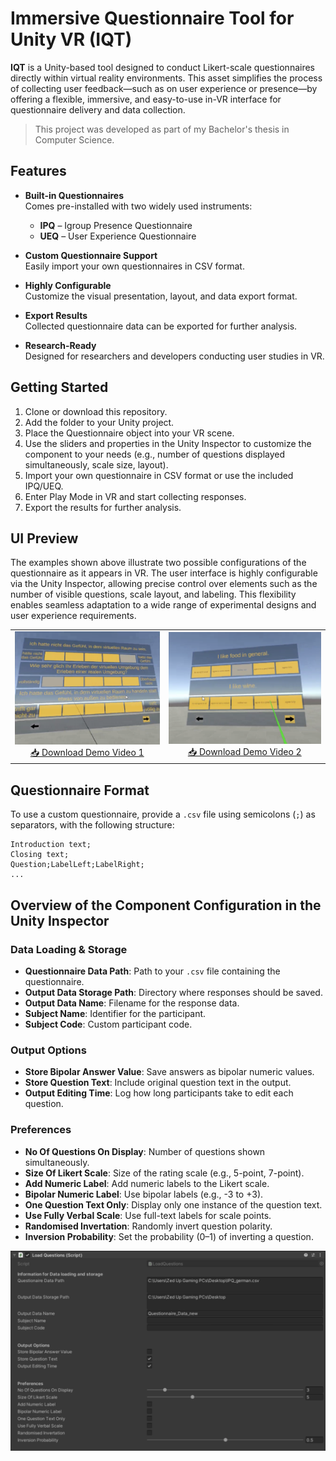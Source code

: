 # Immersive Questionnaire Tool for Unity VR (IQT)

**IQT** is a Unity-based tool designed to conduct Likert-scale questionnaires directly within virtual reality environments. This asset simplifies the process of collecting user feedback—such as on user experience or presence—by offering a flexible, immersive, and easy-to-use in-VR interface for questionnaire delivery and data collection.

> This project was developed as part of my Bachelor's thesis in Computer Science.

## Features

- **Built-in Questionnaires**  
  Comes pre-installed with two widely used instruments:  
  - **IPQ** – Igroup Presence Questionnaire  
  - **UEQ** – User Experience Questionnaire

- **Custom Questionnaire Support**  
  Easily import your own questionnaires in CSV format.

- **Highly Configurable**  
  Customize the visual presentation, layout, and data export format.

- **Export Results**  
  Collected questionnaire data can be exported for further analysis.

- **Research-Ready**  
  Designed for researchers and developers conducting user studies in VR.


## Getting Started


1.	Clone or download this repository.
2.	Add the folder to your Unity project.
3.	Place the Questionnaire object into your VR scene.
4.	Use the sliders and properties in the Unity Inspector to customize the component to your needs
(e.g., number of questions displayed simultaneously, scale size, layout).
5.	Import your own questionnaire in CSV format or use the included IPQ/UEQ.
6.	Enter Play Mode in VR and start collecting responses.
7.	Export the results for further analysis.

## UI Preview
The examples shown above illustrate two possible configurations of the questionnaire as it appears in VR. The user interface is highly configurable via the Unity Inspector, allowing precise control over elements such as the number of visible questions, scale layout, and labeling. This flexibility enables seamless adaptation to a wide range of experimental designs and user experience requirements.

<table>
  <tr>
    <td align="center">
      <img src="demo_img/demo_vid_2.png" width="500" alt="Demo 1 Thumbnail"><br>
      <a href="demo_vids/demo_2.mp4">📥 Download Demo Video 1</a>
    </td>
    <td align="center">
      <img src="demo_img/demo_vid_1.png" width="534" alt="Demo 2 Thumbnail"><br>
      <a href="demo_vids/demo_1.mp4">📥 Download Demo Video 2</a>
    </td>
  </tr>
</table>

## Questionnaire Format

To use a custom questionnaire, provide a `.csv` file using semicolons (`;`) as separators, with the following structure:

```csv
Introduction text;
Closing text;
Question;LabelLeft;LabelRight;
...
```

## Overview of the Component Configuration in the Unity Inspector

### Data Loading & Storage
- **Questionnaire Data Path**: Path to your `.csv` file containing the questionnaire.
- **Output Data Storage Path**: Directory where responses should be saved.
- **Output Data Name**: Filename for the response data.
- **Subject Name**: Identifier for the participant.
- **Subject Code**: Custom participant code.

### Output Options
- **Store Bipolar Answer Value**: Save answers as bipolar numeric values.
- **Store Question Text**: Include original question text in the output.
- **Output Editing Time**: Log how long participants take to edit each question.

### Preferences
- **No Of Questions On Display**: Number of questions shown simultaneously.
- **Size Of Likert Scale**: Size of the rating scale (e.g., 5-point, 7-point).
- **Add Numeric Label**: Add numeric labels to the Likert scale.
- **Bipolar Numeric Label**: Use bipolar labels (e.g., -3 to +3).
- **One Question Text Only**: Display only one instance of the question text.
- **Use Fully Verbal Scale**: Use full-text labels for scale points.
- **Randomised Invertation**: Randomly invert question polarity.
- **Inversion Probability**: Set the probability (0–1) of inverting a question.

<div align="">
  <img src="demo_img/unity_object.png" width="750" alt="Unity Object">
</div>
